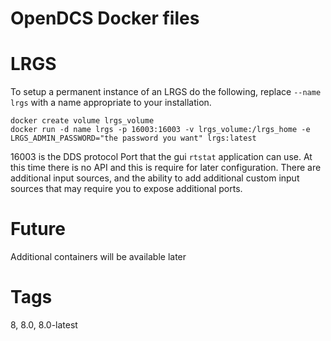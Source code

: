 # OpenDCS Docker files


# LRGS

To setup a permanent instance of an LRGS do the following, replace `--name lrgs` with a name
appropriate to your installation.

```
docker create volume lrgs_volume
docker run -d name lrgs -p 16003:16003 -v lrgs_volume:/lrgs_home -e LRGS_ADMIN_PASSWORD="the password you want" lrgs:latest

```

16003 is the DDS protocol Port that the gui `rtstat` application can use. At this time there is no API and this is require for later configuration.
There are additional input sources, and the ability to add additional custom input sources that may require you to 
expose additional ports.

# Future

Additional containers will be available later

# Tags

8, 8.0, 8.0-latest